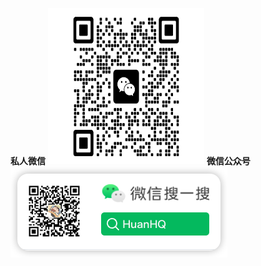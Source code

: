 **私人微信**
<img src="/public/img/icon/wecha.jpg" alt="私人微信" width="250" height="250">
**微信公众号**
![微信公众号](/public/img/icon/微信公众号.jpg)